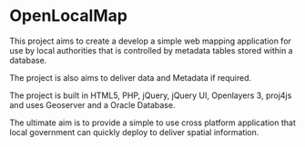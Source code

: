 OpenLocalMap
============

This project aims to create a develop a simple web mapping application for use by local authorities that is controlled by metadata tables stored within a database.

The project is also aims to deliver data and Metadata if required. 

The project is built in HTML5, PHP, jQuery, jQuery UI, Openlayers 3,  proj4js and uses Geoserver and a Oracle Database. 

The ultimate aim is to provide a simple to use cross platform application that local government can quickly deploy to deliver spatial information. 
